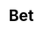 ---
title: Bet
layout: horse_racing/bet
description: Bet here when you play horse racing game.
js: ["js/game/horse_racing/parameter.js", "js/game/horse_racing/share.js", "js/game/horse_racing/bet.js"]
css: ["css/game/horse_racing/horse_racing.css"]
---